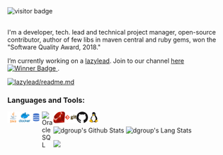 <img src="https://visitor-badge.laobi.icu/badge?page_id=dgroup.dgroup" alt="visitor badge"/> 

<br />
<br />

I'm a developer, tech. lead and technical project manager, open-source contributor, author of few libs in maven central and ruby gems, won the "Software Quality Award, 2018." <br />


I’m currently working on a [lazylead](https://github.com/dgroup/lazylead). Join to our channel <a href="https://t.me/lazyleads" alt="Telegram Follow">here</a> <a href="https://t.me/lazyleads" alt="Telegram Follow">
  <img src="https://upload.wikimedia.org/wikipedia/commons/thumb/8/82/Telegram_logo.svg/1024px-Telegram_logo.svg.png" height=15px alt='Winner Badge'/>
</a>.

[![lazylead/readme.md](https://github-readme-stats.vercel.app/api/pin/?username=dgroup&repo=lazylead)](https://github.com/dgroup/lazylead)



### Languages and Tools:

<img align="left" alt="Java" width="26px" src="https://raw.githubusercontent.com/github/explore/80688e429a7d4ef2fca1e82350fe8e3517d3494d/topics/java/java.png" />
<img align="left" alt="Docker" width="26px" src="https://raw.githubusercontent.com/github/explore/80688e429a7d4ef2fca1e82350fe8e3517d3494d/topics/docker/docker.png" />
<img align="left" alt="SQL" width="26px" src="https://raw.githubusercontent.com/github/explore/80688e429a7d4ef2fca1e82350fe8e3517d3494d/topics/sql/sql.png" />
<img align="left" alt="Oracle SQL" width="26px" src="https://avatars3.githubusercontent.com/u/4430336" />
<img align="left" alt="Ruby" width="26px" src="https://raw.githubusercontent.com/github/explore/80688e429a7d4ef2fca1e82350fe8e3517d3494d/topics/ruby/ruby.png" />
<img align="left" alt="Git" width="26px" src="https://raw.githubusercontent.com/github/explore/80688e429a7d4ef2fca1e82350fe8e3517d3494d/topics/git/git.png" />
<img align="left" alt="GitHub" width="26px" src="https://raw.githubusercontent.com/github/explore/78df643247d429f6cc873026c0622819ad797942/topics/github/github.png" />
<img align="left" alt="Linux" width="26px" src="https://raw.githubusercontent.com/github/explore/80688e429a7d4ef2fca1e82350fe8e3517d3494d/topics/linux/linux.png" />

<br />
<br />

<img alt="dgroup's Github Stats" src="https://github-readme-stats.vercel.app/api?username=dgroup&show_icons=true&hide_border=true" />

<!-- <img alt="dgroup's Off-work Stats" src="https://github-readme-stats.vercel.app/api/wakatime/?username=dgroup&layout=compact&hide_border=true&custom_title=Off-work+activities+for+past+week" /> -->

<img alt="dgroup's Lang Stats" src="https://github-readme-stats.vercel.app/api/top-langs/?username=dgroup&layout=compact&hide_border=true" />

![](https://github-profile-trophy.vercel.app/?username=dgroup)
